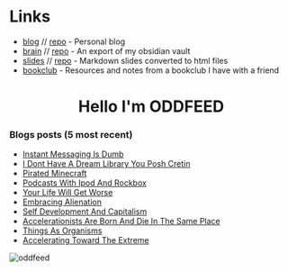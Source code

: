 # Links
- [blog](https://oddfeed.github.io/blog/) // [repo](https://github.com/oddfeed/blog) - Personal blog
- [brain](https://oddfeed.github.io/brain/index.html) // [repo](https://github.com/oddfeed/brain) - An export of my obsidian vault
- [slides](https://oddfeed.github.io/slides/) // [repo](https://github.com/oddfeed/slides) - Markdown slides converted to html files 
- [bookclub](https://github.com/oddfeed/bookclub) - Resources and notes from a bookclub I have with a friend

<h1 align="center">Hello I'm ODDFEED</h1>

### Blogs posts (5 most recent)
<!-- BLOG-POST-LIST:START -->
- [Instant Messaging Is Dumb](https://oddfeed.github.io/blog/Instant-messaging-is-dumb/)
- [I Dont Have A Dream Library You Posh Cretin](https://oddfeed.github.io/blog/I-dont-have-a-dream-library-you-posh-cretin/)
- [Pirated Minecraft](https://oddfeed.github.io/blog/Pirated-Minecraft/)
- [Podcasts With Ipod And Rockbox](https://oddfeed.github.io/blog/Podcasts-with-ipod-and-rockbox/)
- [Your Life Will Get Worse](https://oddfeed.github.io/blog/Your-life-will-get-worse/)
- [Embracing Alienation](https://oddfeed.github.io/blog/Embracing-Alienation/)
- [Self Development And Capitalism](https://oddfeed.github.io/blog/Self-development-and-capitalism/)
- [Accelerationists Are Born And Die In The Same Place](https://oddfeed.github.io/blog/Accelerationists-are-born-and-die-in-the-same-place/)
- [Things As Organisms](https://oddfeed.github.io/blog/Things-as-organisms/)
- [Accelerating Toward The Extreme](https://oddfeed.github.io/blog/Accelerating-toward-the-extreme/)
<!-- BLOG-POST-LIST:END -->

<p><img align="center" src="https://github-readme-streak-stats.herokuapp.com/?user=oddfeed&hide_border=true&mode=weekly&card_width=850" alt="oddfeed" /></p>
<!-- <p><img align="center" src="https://github-readme-stats.vercel.app/api/top-langs?username=oddfeed&show_icons=true&locale=en&layout=compact" alt="oddfeed" /></p> -->

